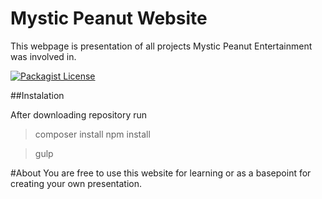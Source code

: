 # Mystic Peanut Website

This webpage is presentation of all projects Mystic Peanut Entertainment was involved in.


[![Packagist License](https://poser.pugx.org/barryvdh/laravel-elfinder/license.png)](http://choosealicense.com/licenses/mit/)

##Instalation

After downloading repository run

>composer install
>npm install

>gulp

#About
You are free to use this website for learning or as a basepoint for creating your own presentation.
